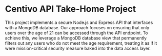 # Centivo API Take-Home Project

This project implements a secure Node.js and Express API that interfaces with a MongoDB database. Our approach focuses on ensuring that only users over the age of 21 can be accessed through the API endpoint. To achieve this, we leverage a MongoDB database view that permanently filters out any users who do not meet the age requirement, treating it as if it were mission-critical security measure baked into the data access layer.
